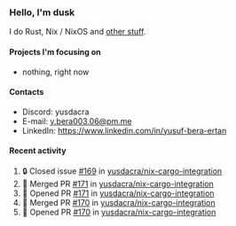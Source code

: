 ### Hello, I'm dusk

I do Rust, Nix / NixOS and [other stuff](https://gaze.systems/).

#### Projects I'm focusing on

- nothing, right now

#### Contacts

- Discord: yusdacra
- E-mail: y.bera003.06@pm.me
- LinkedIn: https://www.linkedin.com/in/yusuf-bera-ertan

#### Recent activity

<!--START_SECTION:activity-->
1. 🔒 Closed issue [#169](https://github.com/yusdacra/nix-cargo-integration/issues/169) in [yusdacra/nix-cargo-integration](https://github.com/yusdacra/nix-cargo-integration)
2. 🎉 Merged PR [#171](https://github.com/yusdacra/nix-cargo-integration/pull/171) in [yusdacra/nix-cargo-integration](https://github.com/yusdacra/nix-cargo-integration)
3. 💪 Opened PR [#171](https://github.com/yusdacra/nix-cargo-integration/pull/171) in [yusdacra/nix-cargo-integration](https://github.com/yusdacra/nix-cargo-integration)
4. 🎉 Merged PR [#170](https://github.com/yusdacra/nix-cargo-integration/pull/170) in [yusdacra/nix-cargo-integration](https://github.com/yusdacra/nix-cargo-integration)
5. 💪 Opened PR [#170](https://github.com/yusdacra/nix-cargo-integration/pull/170) in [yusdacra/nix-cargo-integration](https://github.com/yusdacra/nix-cargo-integration)
<!--END_SECTION:activity-->
